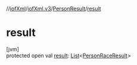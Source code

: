 //[iofXml](../../../index.md)/[iofXml.v3](../index.md)/[PersonResult](index.md)/[result](result.md)

# result

[jvm]\
protected open val [result](result.md): [List](https://docs.oracle.com/javase/8/docs/api/java/util/List.html)<[PersonRaceResult](../-person-race-result/index.md)>
